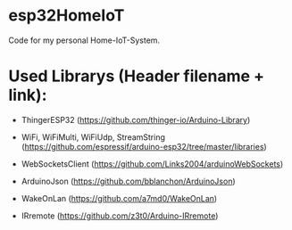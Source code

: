 # esp32HomeIoT
Code for my personal Home-IoT-System. 

# Used Librarys (Header filename + link):
- ThingerESP32 (https://github.com/thinger-io/Arduino-Library)

- WiFi, WiFiMulti, WiFiUdp, StreamString (https://github.com/espressif/arduino-esp32/tree/master/libraries)

- WebSocketsClient (https://github.com/Links2004/arduinoWebSockets)

- ArduinoJson (https://github.com/bblanchon/ArduinoJson)

- WakeOnLan (https://github.com/a7md0/WakeOnLan)

- IRremote (https://github.com/z3t0/Arduino-IRremote)